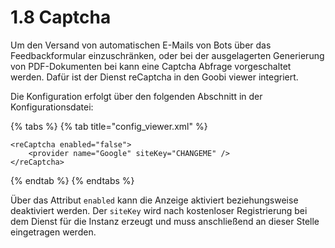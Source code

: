 # 1.8 Captcha

Um den Versand von automatischen E-Mails von Bots über das Feedbackformular einzuschränken, oder bei der ausgelagerten Generierung von PDF-Dokumenten bei kann eine Captcha Abfrage vorgeschaltet werden. Dafür ist der Dienst reCaptcha in den Goobi viewer integriert.

Die Konfiguration erfolgt über den folgenden Abschnitt in der Konfigurationsdatei:

{% tabs %}
{% tab title="config\_viewer.xml" %}
```markup
<reCaptcha enabled="false">
    <provider name="Google" siteKey="CHANGEME" />
</reCaptcha>
```
{% endtab %}
{% endtabs %}

Über das Attribut `enabled` kann die Anzeige aktiviert beziehungsweise deaktiviert werden. Der `siteKey` wird nach kostenloser Registrierung bei dem Dienst für die Instanz erzeugt und muss anschließend an dieser Stelle eingetragen werden.

